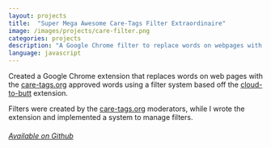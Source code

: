 ```yaml
---
layout: projects
title:  "Super Mega Awesome Care-Tags Filter Extraordinaire"
image: /images/projects/care-filter.png
categories: projects
description: "A Google Chrome filter to replace words on webpages with \"better\" replacements."
language: javascript
---
```

Created a Google Chrome extension that replaces words on web pages with the [care-tags.org](http://care-tags.org) approved
words using a filter system based off the [cloud-to-butt](https://github.com/panicsteve/cloud-to-butt) extension.

Filters were created by the [care-tags.org](http://care-tags.org) moderators, while I wrote the extension and
implemented a system to manage filters.

###### [Available on Github](https://github.com/rbonick/care-filter)